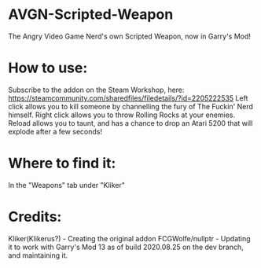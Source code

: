 # AVGN-Scripted-Weapon
The Angry Video Game Nerd's own Scripted Weapon, now in Garry's Mod! 

# How to use:
Subscribe to the addon on the Steam Workshop, here: https://steamcommunity.com/sharedfiles/filedetails/?id=2205222535
Left click allows you to kill someone by channelling the fury of The Fuckin' Nerd himself. Right click allows you to throw Rolling Rocks at your enemies. Reload allows you to taunt, and has a chance to drop an Atari 5200 that will explode after a few seconds!

# Where to find it:
In the "Weapons" tab under "Kliker"

# Credits:

Kliker(Klikerus?) - Creating the original addon
FCGWolfe/nullptr - Updating it to work with Garry's Mod 13 as of build 2020.08.25 on the dev branch, and maintaining it.
